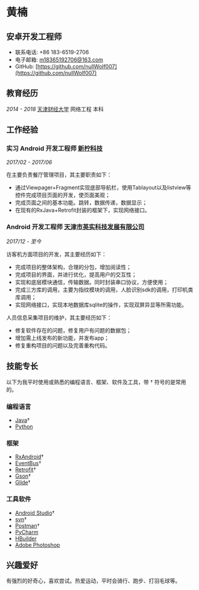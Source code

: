 # 黄楠

## 安卓开发工程师

- 联系电话: +86 183-6519-2706
- 电子邮箱: m18365192706@163.com
- GitHub: [https://github.com/nullWolf007](https://github.com/nullWolf007)

## 教育经历

*2014 - 2018* [天津财经大学](http://www.tjufe.edu.cn/) 网络工程 本科

## 工作经验

### **实习 Android 开发工程师**  [新柠科技]()

*2017/02 - 2017/06*

在主要负责餐厅管理项目，其主要职责如下：

- 通过Viewpager+Fragment实现底部导航栏，使用Tablayout以及listview等控件完成项目页面的开发，使页面美观；
- 完成页面之间的基本功能。跳转，数据传递，数据显示；
- 在现有的RxJava+Retrofit封装的框架下，实现网络接口。

### **Android 开发工程师**  [天津市英实科技发展有限公司]()

*2017/12 - 至今*

访客机方面项目的开发，其主要经历如下：

- 完成项目的整体架构，合理的分包，增加阅读性；
- 完成项目的界面，并进行优化，提高用户的交互性；
- 实现和底层模块通信，传输数据。同时封装串口协议，方便使用；
- 完成三方库的调用，主要为指纹模块的调用，人脸识别sdk的调用，打印机类库调用；
- 实现网络接口，实现本地数据库sqlite的操作，实现双屏异显等所需功能。

人员信息采集项目的维护，其主要经历如下：

* 修复软件存在的问题，修复用户有问题的数据包；
* 增加需上线发布的新功能，并发布app；
* 修复重构项目的问题以及完善重构代码。

## 技能专长

以下为我平时使用或熟悉的编程语言、框架、软件及工具，带 † 符号的是常用的。

### 编程语言

- [Java](https://www.java.com)†
- [Python](https://www.python.org)

### 框架

- [RxAndroid](https://github.com/ReactiveX/RxAndroid)†
- [EventBus](https://github.com/greenrobot/EventBus)†
- [Retrofit](https://github.com/square/retrofit)†
- [Gson](https://github.com/google/gson)†
- [Glide](https://github.com/bumptech/glide)†

### 工具软件

- [Android Studio](https://developer.android.com/studio/index.html?hl=zh-cn)†
- [svn](https://tortoisesvn.net/)†
- [Postman](https://www.getpostman.com)† 
- [PyCharm](https://www.jetbrains.com/pycharm)
- [HBuilder](http://www.dcloud.io/)
- [Adobe Photoshop](http://www.adobe.com/cn/products/cs6/photoshop.html)

## 兴趣爱好

有强烈的好奇心，喜欢尝试。热爱运动，平时会骑行、跑步、打羽毛球等。